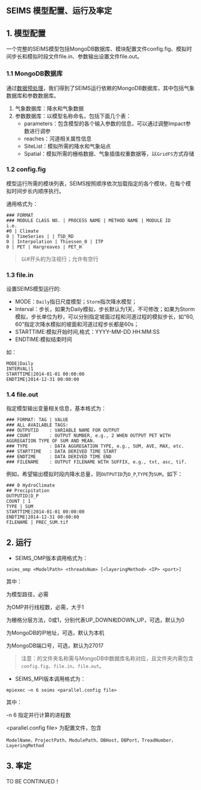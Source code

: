 SEIMS 模型配置、运行及率定
------------------

## 1. 模型配置

一个完整的SEIMS模型包括MongoDB数据库、模块配置文件config.fig、模拟时间步长和模拟时段文件file.in、参数输出设置文件file.out。

### 1.1 MongoDB数据库

通过[数据预处理](Data-preprocess)，我们得到了SEIMS运行依赖的MongoDB数据库，其中包括气象数据库和参数数据库。

1. 气象数据库：降水和气象数据
2. 参数数据库：以模型名称命名，包括下面几个表：
	+ parameters：包含模型的各个输入参数的信息，可以通过调整Impact参数进行调参
	+ reaches：河道相关属性信息
	+ SiteList：模拟所需的降水和气象站点
	+ Spatial：模拟所需的栅格数据、气象插值权重数据等，以`GridFS`方式存储

### 1.2 config.fig

模型运行所需的模块列表，SEIMS按照顺序依次加载指定的各个模块，在每个模拟时间步长内顺序执行。

通用格式为：
```
### FORMAT
### MODULE CLASS NO. | PROCESS NAME | METHOD NAME | MODULE ID
i.e.
#0 | Climate
0 | TimeSeries | | TSD_RD
0 | Interpolation | Thiessen_0 | ITP
0 | PET | Hargreaves | PET_H
```

> 以#开头的为注视行；允许有空行

### 1.3 file.in

设置SEIMS模型运行的:
  + MODE：`Daily`指日尺度模型；`Storm`指次降水模型；
  + Interval：步长，如果为Daily模拟，步长默认为1天，不可修改；如果为Storm模拟，步长单位为秒，可以分别指定坡面过程和河道过程的模拟步长，如“60, 60”指定次降水模拟的坡面和河道过程步长都是60s；
  + STARTTIME:模拟开始时间,格式：YYYY-MM-DD HH:MM:SS
  + ENDTIME:模拟结束时间

如：

```
MODE|Daily
INTERVAL|1
STARTTIME|2014-01-01 00:00:00
ENDTIME|2014-12-31 00:00:00
```

### 1.4 file.out

指定模型输出变量相关信息，基本格式为：

```
### FORMAT: TAG | VALUE
### ALL AVAILABLE TAGS:
### OUTPUTID	: VARIABLE NAME FOR OUTPUT
### COUNT		: OUTPUT NUMBER, e.g., 2 WHEN OUTPUT PET WITH AGGREGATION TYPE OF SUM AND MEAN.
### TYPE		: DATA AGGREGATION TYPE, e.g., SUM, AVE, MAX, etc.
### STARTTIME	: DATA DERIVED TIME START
### ENDTIME		: DATA DERIVED TIME END
### FILENAME	: OUTPUT FILENAME WITH SUFFIX, e.g., txt, asc, tif.
```

例如，希望输出模拟时段内降水总量，则`OUTPUTID`为`D_P`,`TYPE`为`SUM`，如下：

```
### 0 HydroClimate
## Precipitation
OUTPUTID|D_P
COUNT | 1
TYPE | SUM
STARTTIME|2014-01-01 00:00:00
ENDTIME|2014-12-31 00:00:00
FILENAME | PREC_SUM.tif
```

## 2. 运行

+ SEIMS_OMP版本调用格式为：

```
seims_omp <ModelPath> <threadsNum> [<layeringMethod> <IP> <port>]
```
其中：

<ModelPath> 为模型路径，必需

<threadsNum> 为OMP并行线程数，必需，大于1

<layeringMethod> 为栅格分层方法，0或1，分别代表UP_DOWN和DOWN_UP，可选，默认为0

<IP> 为MongoDB的IP地址，可选，默认为本机

<port> 为MongoDB端口号，可选，默认为27017

>注意：<ModelPath>的文件夹名称需与MongoDB中数据库名称对应，且文件夹内需包含`config.fig`、`file.in`、`file.out`。


+ SEIMS_MPI版本调用格式为：

```
mpiexec –n 6 seims <parallel.config file>
```

其中：

-n 6 指定并行计算的进程数

<parallel.config file> 为配置文件，包含

	ModelName，ProjectPath，ModulePath，DBHost，DBPort，TreadNumber，LayeringMethod


## 3. 率定

TO BE CONTINUED！